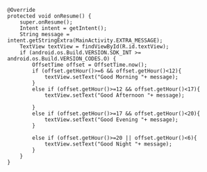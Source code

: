     @Override
    protected void onResume() {
        super.onResume();
        Intent intent = getIntent();
        String message = intent.getStringExtra(MainActivity.EXTRA_MESSAGE);
        TextView textView = findViewById(R.id.textView);
        if (android.os.Build.VERSION.SDK_INT >= android.os.Build.VERSION_CODES.O) {
            OffsetTime offset = OffsetTime.now();
            if (offset.getHour()>=6 && offset.getHour()<12){
                textView.setText("Good Morning "+ message);
            }
            else if (offset.getHour()>=12 && offset.getHour()<17){
                textView.setText("Good Afternoon "+ message);

            }
            else if (offset.getHour()>=17 && offset.getHour()<20){
                textView.setText("Good Evening "+ message);
            }

            else if (offset.getHour()>=20 || offset.getHour()<6){
                textView.setText("Good Night "+ message);
            }
        }
    }
